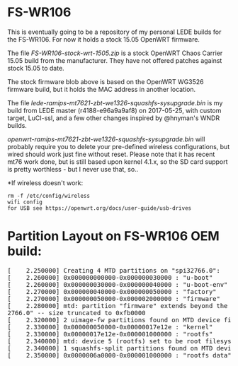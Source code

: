 # FS-WR106

This is eventually going to be a repository of my personal LEDE builds for the FS-WR106.  For now it holds a stock 15.05 OpenWRT firmware.

The file *FS-WR106-stock-wrt-1505.zip* is a stock OpenWRT Chaos Carrier 15.05 build from the manufacturer.  They have not offered patches against stock 15.05 to date.

The stock firmware blob above is based on the OpenWRT WG3526 firmware build, but it holds the MAC address in another location.

The file *lede-ramips-mt7621-zbt-we1326-squashfs-sysupgrade.bin* is my build from LEDE master (r4188-e96a9a9af8) on 2017-05-25, with custom target, LuCI-ssl, and a few other changes inspired by @hnyman's WNDR builds.

*openwrt-ramips-mt7621-zbt-we1326-squashfs-sysupgrade.bin* will probably require you to delete your pre-defined wireless configurations, but wired should work just fine without reset.  Please note that it has recent mt76 work done, but is still based upon kernel 4.1.x, so the SD card support is pretty worthless - but I never use that, so..

*If wireless doesn't work:
~~~
rm -f /etc/config/wireless
wifi config
for USB see https://openwrt.org/docs/user-guide/usb-drives
~~~

# Partition Layout on FS-WR106 OEM build:

<pre>[    2.250000] Creating 4 MTD partitions on "spi32766.0":
[    2.260000] 0x000000000000-0x000000030000 : "u-boot"
[    2.260000] 0x000000030000-0x000000040000 : "u-boot-env"
[    2.270000] 0x000000040000-0x000000050000 : "factory"
[    2.270000] 0x000000050000-0x000002000000 : "firmware"
[    2.280000] mtd: partition "firmware" extends beyond the end of device "spi3
2766.0" -- size truncated to 0xfb0000
[    2.320000] 2 uimage-fw partitions found on MTD device firmware
[    2.330000] 0x000000050000-0x00000017e12e : "kernel"
[    2.330000] 0x00000017e12e-0x000001000000 : "rootfs"
[    2.340000] mtd: device 5 (rootfs) set to be root filesystem
[    2.340000] 1 squashfs-split partitions found on MTD device rootfs
[    2.350000] 0x0000006a0000-0x000001000000 : "rootfs_data"</pre>

